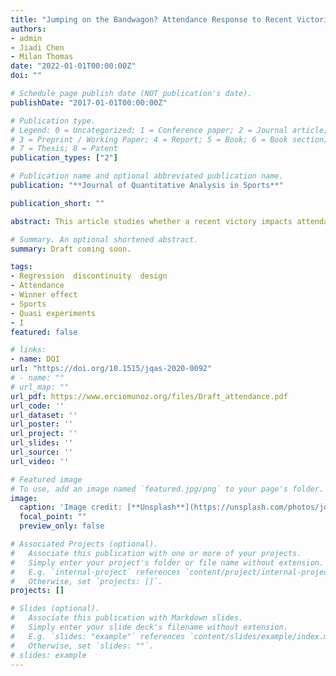 ```yaml
---
title: "Jumping on the Bandwagon? Attendance Response to Recent Victories in the NBA"
authors:
- admin
- Jiadi Chen
- Milan Thomas
date: "2022-01-01T00:00:00Z"
doi: ""

# Schedule page publish date (NOT publication's date).
publishDate: "2017-01-01T00:00:00Z"

# Publication type.
# Legend: 0 = Uncategorized; 1 = Conference paper; 2 = Journal article;
# 3 = Preprint / Working Paper; 4 = Report; 5 = Book; 6 = Book section;
# 7 = Thesis; 8 = Patent
publication_types: ["2"]

# Publication name and optional abbreviated publication name.
publication: "**Journal of Quantitative Analysis in Sports**"

publication_short: ""

abstract: This article studies whether a recent victory impacts attendance at sports events. We apply a regression discontinuity design to estimate the local average treatment effect of a win on the attendance of subsequent games in professional basketball. Using National Basketball Association data from seasons 1980-81 to 2017-18, we find that home team fan bases react to recent outcomes, with an increase in attendance of approximately 425 attendants (a 3 percent boost) following a close win relative to a close loss. The increment is approximately one-eighth of a recent estimate of the superstar effect. We do not find an attendance effect when the visiting team has a recent victory, which provides evidence against the existence of externalities. The positive fan base response to narrow home wins relative to narrow losses suggests that recent luck is rewarded in sporting attendance. We discuss possible mechanisms and document a gradual decline in the attendance response that coincides with the rise of alternative means for viewing games and secondary markets for tickets.

# Summary. An optional shortened abstract.
summary: Draft coming soon. 

tags:
- Regression  discontinuity  design
- Attendance
- Winner effect 
- Sports 
- Quasi experiments
- I
featured: false

# links:
- name: DOI
url: "https://doi.org/10.1515/jqas-2020-0092"
# - name: ""
# url_map: ""
url_pdf: https://www.erciomunoz.org/files/Draft_attendance.pdf
url_code: ''
url_dataset: ''
url_poster: ''
url_project: ''
url_slides: ''
url_source: ''
url_video: ''

# Featured image
# To use, add an image named `featured.jpg/png` to your page's folder. 
image:
  caption: 'Image credit: [**Unsplash**](https://unsplash.com/photos/jdD8gXaTZsc)'
  focal_point: ""
  preview_only: false

# Associated Projects (optional).
#   Associate this publication with one or more of your projects.
#   Simply enter your project's folder or file name without extension.
#   E.g. `internal-project` references `content/project/internal-project/index.md`.
#   Otherwise, set `projects: []`.
projects: []

# Slides (optional).
#   Associate this publication with Markdown slides.
#   Simply enter your slide deck's filename without extension.
#   E.g. `slides: "example"` references `content/slides/example/index.md`.
#   Otherwise, set `slides: ""`.
# slides: example
---
```

